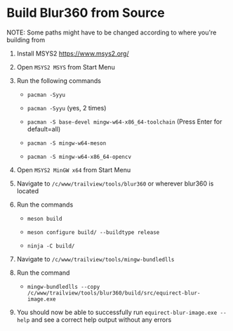 # Build Blur360 from Source

NOTE: Some paths might have to be changed according to where you're building from

1. Install MSYS2 https://www.msys2.org/

2. Open `MSYS2 MSYS` from Start Menu

3. Run the following commands
   
   * `pacman -Syyu`
   
   * `pacman -Syyu` (yes, 2 times)
   
   * `pacman -S base-devel mingw-w64-x86_64-toolchain` (Press Enter for default=all)
   
   * `pacman -S mingw-w64-meson`
   
   * `pacman -S mingw-w64-x86_64-opencv`

4. Open `MSYS2 MinGW x64` from Start Menu

5. Navigate to `/c/www/trailview/tools/blur360` or wherever blur360 is located

6. Run the commands
   
   * `meson build`
   
   * `meson configure build/ --buildtype release`
   
   * `ninja -C build/`

7. Navigate to `/c/www/trailview/tools/mingw-bundledlls`

8. Run the command
   
   * `mingw-bundledlls --copy /c/www/trailview/tools/blur360/build/src/equirect-blur-image.exe`

9. You should now be able to successfully run `equirect-blur-image.exe --help` and see a correct help output without any errors
